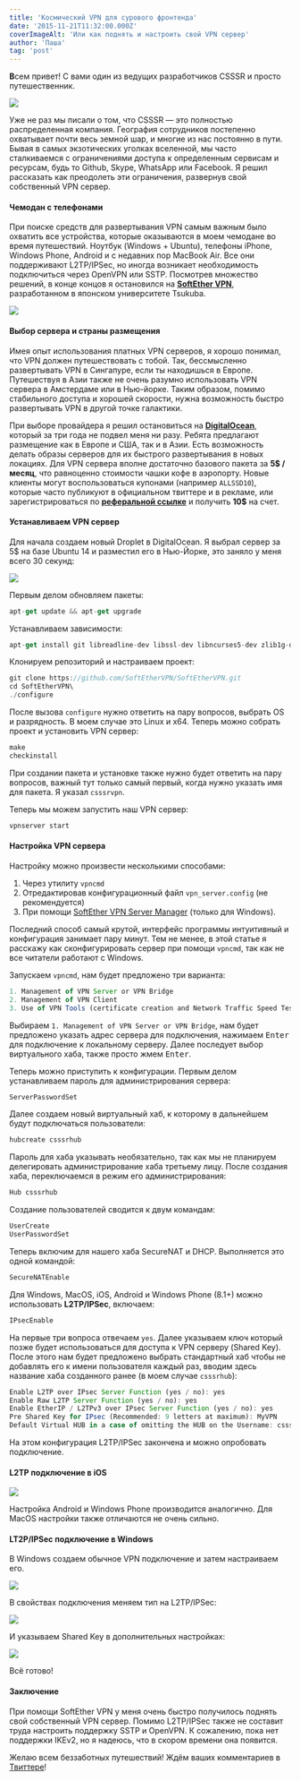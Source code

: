 ```yaml
---
title: 'Космический VPN для сурового фронтенда'
date: '2015-11-21T11:32:00.000Z'
coverImageAlt: 'Или как поднять и настроить свой VPN сервер'
author: 'Паша'
tag: 'post'
---
```


**В**сем привет! С вами один из ведущих разработчиков CSSSR и просто путешественник.

![](/images/pazanov.png)

Уже не раз мы писали о том, что CSSSR — это полностью распределенная компания. География сотрудников постепенно охватывает почти весь земной шар, и многие из нас постоянно в пути. Бывая в самых экзотических уголках вселенной, мы часто сталкиваемся с ограничениями доступа к определенным сервисам и ресурсам, будь то Github, Skype, WhatsApp или Facebook. Я решил рассказать как преодолеть эти ограничения, развернув свой собственный VPN сервер.

#### Чемодан с телефонами

При поиске средств для развертывания VPN самым важным было охватить все устройства, которые оказываются в моем чемодане во время путешествий. Ноутбук (Windows + Ubuntu), телефоны iPhone, Windows Phone, Android и с недавних пор MacBook Air. Все они поддерживают L2TP/IPSec, но иногда возникает необходимость подключиться через OpenVPN или SSTP. Посмотрев множество решений, в конце концов я остановился на **[SoftEther VPN](http://www.softether.org/)**, разработанном в японском университете Tsukuba.

![](/images/vpn/sofether.jpg)

#### Выбор сервера и страны размещения

Имея опыт использования платных VPN серверов, я хорошо понимал, что VPN должен путешествовать с тобой. Так, бессмысленно развертывать VPN в Сингапуре, если ты находишься в Европе. Путешествуя в Азии также не очень разумно использовать VPN сервера в Амстердаме или в Нью-йорке. Таким образом, помимо стабильного доступа и хорошей скорости, нужна возможность быстро развертывать VPN в другой точке галактики.

При выборе провайдера я решил остановиться на **[DigitalOcean](https://www.digitalocean.com/)**, который за три года не подвел меня ни разу. Ребята предлагают размещение как в Европе и США, так и в Азии. Есть возможность делать образы серверов для их быстрого развертывания в новых локациях. Для VPN сервера вполне достаточно базового пакета за **5$ / месяц**, что равноценно стоимости чашки кофе в аэропорту. Новые клиенты могут воспользоваться купонами (например `ALLSSD10`), которые часто публикуют в официальном твиттере и в рекламе, или зарегистрироваться по **[реферальной ссылке](https://www.digitalocean.com/?refcode=d47158e015a5)** и получить **10$** на счет.

#### Устанавливаем VPN сервер

Для начала создаем новый Droplet в DigitalOcean. Я выбрал сервер за 5$ на базе Ubuntu 14 и разместил его в Нью-Йорке, это заняло у меня всего 30 секунд:

![](/images/vpn/server.png)

Первым делом обновляем пакеты:

```js
apt-get update && apt-get upgrade
```

Устанавливаем зависимости:

```js
apt-get install git libreadline-dev libssl-dev libncurses5-dev zlib1g-dev make checkinstall
```

Клонируем репозиторий и настраиваем проект:

```js
git clone https://github.com/SoftEtherVPN/SoftEtherVPN.git
cd SoftEtherVPN\
./configure
```

После вызова `configure` нужно ответить на пару вопросов, выбрать OS и разрядность. В моем случае это Linux и x64. Теперь можно собрать проект и установить VPN сервер:

```js
make
checkinstall
```

При создании пакета и установке также нужно будет ответить на пару вопросов, важный тут только самый первый, когда нужно указать имя для пакета. Я указал `csssrvpn`.

Теперь мы можем запустить наш VPN сервер:

```js
vpnserver start
```

#### Настройка VPN сервера

Настройку можно произвести несколькими способами:

1. Через утилиту `vpncmd`
2. Отредактировав конфигурационный файл `vpn_server.config` (не рекомендуется)
3. При помощи [SoftEther VPN Server Manager](https://www.softether.org/4-docs/1-manual/2._SoftEther_VPN_Essential_Architecture/2.4_VPN_Server_Manager) (только для Windows).

Последний способ самый крутой, интерфейс программы интуитивный и конфигурация занимает пару минут. Тем не менее, в этой статье я расскажу как сконфигурировать сервер при помощи `vpncmd`, так как не все читатели работают с Windows.

Запускаем `vpncmd`, нам будет предложено три варианта:

```js
1. Management of VPN Server or VPN Bridge
2. Management of VPN Client
3. Use of VPN Tools (certificate creation and Network Traffic Speed Test Tool)
```

Выбираем `1. Management of VPN Server or VPN Bridge`, нам будет предложено указать адрес сервера для подключения, нажимаем <kbd>Enter</kbd> для подключение к локальному серверу. Далее последует выбор виртуального хаба, также просто жмем <kbd>Enter</kbd>.

Теперь можно приступить к конфигурации. Первым делом устанавливаем пароль для администрирования сервера:

```js
ServerPasswordSet
```

Далее создаем новый виртуальный хаб, к которому в дальнейшем будут подключаться пользователи:

```js
hubcreate csssrhub
```

Пароль для хаба указывать необязательно, так как мы не планируем делегировать администрирование хаба третьему лицу. После создания хаба, переключаемся в режим его администрирования:

```js
Hub csssrhub
```

Создание пользователей сводится к двум командам:

```js
UserCreate
UserPasswordSet
```

Теперь включим для нашего хаба SecureNAT и DHCP. Выполняется это одной командой:

```js
SecureNATEnable
```

Для Windows, MacOS, iOS, Android и Windows Phone (8.1+) можно использовать **L2TP/IPSec**, включаем:

```js
IPsecEnable
```

На первые три вопроса отвечаем `yes`. Далее указываем ключ который позже будет использоваться для доступа к VPN серверу (Shared Key). После этого нам будет предложено выбрать стандартный хаб чтобы не добавлять его к имени пользователя каждый раз, вводим здесь название хаба созданного ранее (в моем случае `csssrhub`):

```js
Enable L2TP over IPsec Server Function (yes / no): yes
Enable Raw L2TP Server Function (yes / no): yes
Enable EtherIP / L2TPv3 over IPsec Server Function (yes / no): yes
Pre Shared Key for IPsec (Recommended: 9 letters at maximum): MyVPN
Default Virtual HUB in a case of omitting the HUB on the Username: csssrhub
```

На этом конфигурация L2TP/IPSec закончена и можно опробовать подключение.

#### L2TP подключение в iOS

![](/images/vpn/ios.png)

Настройка Android и Windows Phone производится аналогично. Для MacOS настройки также отличаются не очень сильно.

#### LT2P/IPSec подключение в Windows

В Windows создаем обычное VPN подключение и затем настраиваем его.

![](/images/vpn/1.png)

В свойствах подключения меняем тип на L2TP/IPSec:

![](/images/vpn/6.png)

И указываем Shared Key в дополнительных настройках:

![](/images/vpn/7.png)

Всё готово!

#### Заключение

При помощи SoftEther VPN у меня очень быстро получилось поднять свой собственный VPN сервер. Помимо L2TP/IPSec также не составит труда настроить поддержку SSTP и OpenVPN. К сожалению, пока нет поддержки IKEv2, но я надеюсь, что в скором времени она появится.

Желаю всем беззаботных путешествий! Ждём ваших комментариев в [Твиттере](https://twitter.com/csssr_dev)!
